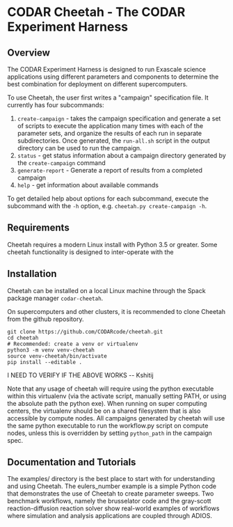 # CODAR Cheetah - The CODAR Experiment Harness

## Overview

The CODAR Experiment Harness is designed to run Exascale science applications
using different parameters and components to determine the best combination
for deployment on different supercomputers.

To use Cheetah, the user first writes a "campaign" specification file. It
currently has four subcommands:

1. `create-campaign` - takes the campaign specification and generate a set of
  scripts to execute the application many times with each of the parameter
  sets, and organize the results of each run in separate subdirectories. Once
  generated, the `run-all.sh` script in the output directory can be used
  to run the campaign.
2. `status` - get status information about a campaign directory generated by
  the `create-campaign` command
3. `generate-report` - Generate a report of results from a completed campaign
4. `help` - get information about available commands

To get detailed help about options for each subcommand, execute the subcommand
with the `-h` option, e.g. `cheetah.py create-campaign -h`.

## Requirements

Cheetah requires a modern Linux install with Python 3.5 or greater.
Some cheetah functionality is designed to inter-operate with the


## Installation

Cheetah can be installed on a local Linux machine through the Spack package 
manager `codar-cheetah`.

On supercomputers and other clusters, it is recommended to clone Cheetah 
from the github repository.

```
git clone https://github.com/CODARcode/cheetah.git
cd cheetah
# Recommended: create a venv or virtualenv
python3 -m venv venv-cheetah
source venv-cheetah/bin/activate
pip install --editable .
```
I NEED TO VERIFY IF THE ABOVE WORKS -- Kshitij

Note that any usage of cheetah will require using the python executable
within this virtualenv (via the activate script, manually setting PATH,
or using the absolute path the python exe). When running on super
computing centers, the virtualenv should be on a shared filesystem that
is also accessible by compute nodes. All campaigns generated by cheetah
will use the same python executable to run the workflow.py script on
compute nodes, unless this is overridden by setting `python_path` in the
campaign spec.

## Documentation and Tutorials
The examples/ directory is the best place to start with for understanding and using Cheetah.
The eulers_number example is a simple Python code that demonstrates the use of Cheetah
to create parameter sweeps.
Two benchmark workflows, namely the brusselator code and the gray-scott reaction-diffusion
reaction solver show real-world examples of workflows where simulation and analysis applications 
are coupled through ADIOS.


<!-- ## Running the test suite

Running the tests requires having `nose` installed within the cheetah
virtualenv. Continuing from the github installation example above:
```
cd /path/to/cheetah
source venv-cheetah/bin/activate
pip install nose
```
Some of the tests use real CODAR example applications - to avoid having
to clone and build them for basic testing, you can have the test suite
generate a fake directory hierarchy for you:
```
export CODAR_APPDIR=fake
```
For more thorough testing, where you can submit the generated campaigns,
download and build the examples in a common directory:
```
export CODAR_APPIDR=/path/to/codar/apps
mkdir -p "$CODAR_APPDIR"
cd "$CODAR_APPDIR"
git clone https://github.com/CODARcode/Example-pi
git clone https://github.com/CODARcode/Example-Heat_Transfer
git clone https://github.com/CODARcode/Example-EXAALT
# Build each app according to it's instructions, including versions
# with and without tau for Heat_Transfer.
```
To run the test suite (from the top level cheetah directory):
```
tests/run-all.sh
``` -->

<!-- ## Campaign Directory

Within the output directory, cheetah creates a subdirectory based on your
username. Within the user directory, there is a subdirectory for each group
in the specification. The `status` subcommand should be used as the first
method for investigating the progress of a campaign, but it can also be
useful to understand the structure and examine files directly.
Group directories contain the following files:

- submit.sh: script that submits the group to the scheduler (or runs in
  the background for local machine). The campaign `run-all.sh` script simply
  calls this script in every group subdirectory.
- status.sh: script that prints information about the status of a group that
  has been submitted. Output depends on the scheduler.
- cancel.sh: script to cancel the job, after submit has been called.
- codar.cheetah.jobid.txt: after the group is submitted, this will contain
  the job id (or PID for local machine), with the format SCHEDULER:ID, where
  SCHEDULER is one of PBS, COBALT, SLURM, or PID.
- codar.cheetah.walltime.txt: when the job is finished, this will contain a
  single line with the total walltime for the group in seconds.
- codar.FOBrun.log: log file for the workflow script (also called the FOB
  runner). First place to look for debugging. Exists only after the group is
  running.
- codar.workflow.status.json: File describing the state of each run within the
  group. See `status_summary.py` in the project root for an example script that
  generates a summary from this file. Exists only after the group is running.
- fobs.json: list of application runs within the group. Each line is a JSON
  document. Useful for verifying that cheetah has generated the correct
  commands for each code.

The group directory also contains subdirectories of the format `run-NNN` for
each application run in the group. The run directory contains the following
files:

- codar.cheetah.fob.json: The FOB, or functional object bundle, describing
  what commands are executed as part of this run. Identical the corresponding
  line in the group fobs.json. This may be useful for certain types of
  post processing scripts, but the run-params file described next is usually
  more useful.
- codar.cheetah.run-params.json: abstract description of all parameters in this
  run. Format is a dictionary of dictionaries, where top level keys are the
  code names, and each sub-dict describes the parameters for that code. Useful
  for post processing scripts.
- codar.cheetah.run-params.txt: list of commands that were run. Does not do
  quoting and does not include non command line parameters, but can be useful
  for quick manual verification.

For each code, the run directory will also contain the following files and
directories, with "CODE" used as a placeholder for the actual code name:

- codar.workflow.return.CODE: contains a single line with the return value of
  the code, once it is complete. If the code was never run successful, this
  file won't exist.
- codar.workflow.stdout.CODE: standard out for the code. Exists after the code
  is started.
- codar.workflow.stderr.CODE: standard error for the code.
- codar.workflow.walltime.CODE: walltime of the code in seconds, available
  if the code can be run and after it completes.
- codar.cheetah.tau-CODE: directory of tau output for the code. Will be empty
  if the code is not tau enabled.
- tau.conf: Tau configuration file. Ignored unless the application is tau
  enabled. A campaign can specify a file with the `tau_config` variable,
  otherwise a default file will be used.

Each code within the run will be executed with the working dir set to the run
directory, unless the `component_subdirs` option is set to True for the group.
In that case, the working dir  for each code will be a subdirectory of the run
directory with name equal to the code name.

## SOSFlow Support (beta)

Cheetah can automatically configure sosflow daemons to run with an application.
See [heat transfer example sosflow](examples/heat_transfer_sosflow.py). Note
that sosflow is enabled per code and per group - both must be set for a code
in a run within a group to use sosflow.

Output files from sosflow will be stored in the run directories (see
description below). Typically this will be `sosd.0000N.db` files.

## Campaign Specification

The campaign is specified as a python class that extends
`codar.cheetah.Campaign`. To define your own campaign, it is recommended to
start with the
[heat transfer example](examples/heat_transfer_simple.py).

Note that this is an early release and the campaign definition is not
stable yet. Here is a quick overview of the current structure and
supported parameter types. For a complete list, see the examples and the
[campaign class definition](codar/cheetah/model.py).

- name - a descriptive name for the campaign
- codes - a list of pairs describing the codes that make up the application.
  When running the application, codes will be executed in this order.
  The first value in the pair is the code name. The second value is a
  dictionary describing properties of the code. The 'exe' key is required,
  is assumed to be relative to the app directory specified on the cheetah
  command line if it's not an absolute path. The optional `sleep\_after` key
  can be used to delay execution of the next code. The `sosflow` boolean
  option is used to enable SOSFlow tracking for the code, for groups with
  `sosflow` set.
- supported\_machines - list of machines that the campaign is designed
  to run on. Currently only 'local' and 'titan' are supported.
- inputs - list of files relative to the application root directory to
  copy to the working directory for each application run. If the file is
  an adios config file, ParamAdiosXML can be used to modify it's
  contents as part of the parameter sweep.
- scheduler\_options - dictionary containing options for each machine. Top
  level keys are machine names, values are dictionaries containing scheduler
  options for that machine. `project` and `queue` are supported by all
  machines and schedulers, except for local machine (which has no scheduler).
  `cori` also supports `constraint` and `license`.
- sweeps - list of SweepGroup objects, defining instances of the
  application to run and what parameters to use.
- SweepGroup - each sweep group specifies the number of nodes (ignored
  for local runs), and a set of parameter groups. This represents a
  single submission to the scheduler, and each sweep group will be in a
  different subdirectory of the output directory.
- Sweep - a sweep is a specification of all the parameters that must be
  passed to each code in the application, together with metadata like
  the number of MPI processes to use for each code, and lists of all
  values that the parameters should take on for this part of the
  campaign. Within the sweep, a cross product of all the values will be
  taken to generate all the instances to run. For simple campaigns that
  need to do a full cross product of parameter values, only one
  SweepGroup containing one Sweep is needed.
- node\_layout - an option passed to the Sweep that determines the
  way to allocate nodes and MPI processes to codes. The default is to allocate
  an entire node to each code and use the maximum number of cores available.
  Alternate configuration is specified in a dictionary, with
  keys giving a machine name that the layout is designed for, and values
  indicating the layout as a list of dictionaries. Each dictionary
  represents a single node, the keys inside are code names, and the
  values are the number of processes to use for each code. Node sharing
  is not yet supported, so each node dictionary must contain only one code
  entry, but the format is designed to support sharing. See also the
  [node layout example](examples/heat_transfer_node_layout.py).
- ParamX - all parameter types have at least three elements:
  - target - which code the parameter is for. The value must be one of
    the keys in the codes dictionary.
  - name - logical name for the parameter. This is used as a key in the JSON
    file that is generated to describe the parameter values used for a
    run in the output directory. For each target, there can be only one
    parameter with a given name.
  - values - the list of values the parameter should take on for the
    sweep
  Different parameter types will have other parameters as well.
- ParamRunner - currently used only for the special 'nprocs' parameter
  to specify how many processes to use for each code.
- ParamCmdLineArg - positional arguments to pass to the code executable.
  The third argument is the position, starting from 1. All positions
  from 1 to the max must be included.
- ParamCmdLineOption - the third argument is the full option name,
  including any dashes, e.g. '--iterations' or '-iterations' depending
  on the convention used by the code. Note that this is distinct from
  the name, but a good choice for name is the option with the dashes
  removed.
 -->
